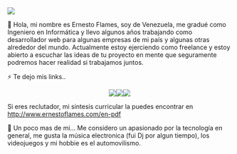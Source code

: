 <img src="https://i.postimg.cc/dVrmw23F/Dise-o-sin-t-tulo.gif">

👋 Hola, mi nombre es Ernesto Flames, soy de Venezuela, me gradué como Ingeniero en Informática y llevo algunos años trabajando como desarrollador web para algunas empresas de mi país y algunas otras alrededor del mundo. Actualmente estoy ejerciendo como freelance y estoy abierto a escuchar las ideas de tu proyecto en mente que seguramente podremos hacer realidad si trabajamos juntos.

⚡ Te dejo mis links..
<p align="center">
<a href="https://www.ernestoflames.com/"><img src="https://i.postimg.cc/L5y6ckcP/web.png"></a><a href="https://www.instagram.com/ernestoflames"><img src="https://i.postimg.cc/tghj3Mgc/Instagram.png"></a><a href="https://www.twitter.com/ernestoflames"><img src="https://i.postimg.cc/SQt4pKXc/Twitter-2.png"></a></p>

Si eres reclutador, mi sintesis curricular la puedes encontrar en http://www.ernestoflames.com/en-pdf

📄 Un poco mas de mi...
Me considero un apasionado por la tecnología en general, me gusta la música electronica (fui Dj por algun tiempo), los videojuegos y mi hobbie es el automovilismo.
